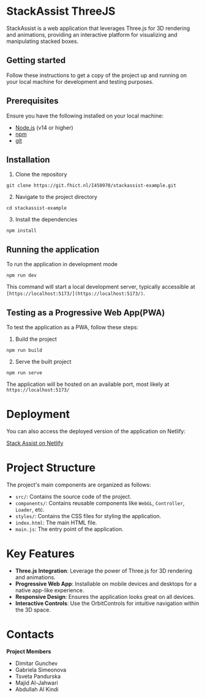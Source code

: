 # StackAssist ThreeJS

StackAssist is a web application that leverages Three.js for 3D rendering and animations, providing an interactive platform for visualizing and manipulating stacked boxes.

## Getting started

Follow these instructions to get a copy of the project up and running on your local machine for development and testing purposes.

## Prerequisites

Ensure you have the following installed on your local machine:

- [Node.js](https://nodejs.org/en) (v14 or higher)
- [npm](https://docs.npmjs.com/downloading-and-installing-node-js-and-npm)
- [git](https://www.git-scm.com/downloads)

## Installation

1. Clone the repository

```git clone https://git.fhict.nl/I450970/stackassist-example.git```

2. Navigate to the project directory 

```cd stackassist-example```

3. Install the dependencies

```npm install```


## Running the application
 
To run the application in development mode

```npm run dev```

This command will start a local development server, typically accessible at `[https://localhost:5173/](https://localhost:5173/)`.

## Testing as a Progressive Web App(PWA)

To test the application as a PWA, follow these steps:

1. Build the project

```npm run build```

2. Serve the built project

```npm run serve```

The application will be hosted on an available port, most likely at `https://localhost:5173/`

# Deployment

You can also access the deployed version of the application on Netlify:

[Stack Assist on Netlify](https://boxes-stack-threejs.netlify.app/)

# Project Structure

The project's main components are organized as follows:

- `src/`: Contains the source code of the project.
- `components/`: Contains reusable components like `WebGL`, `Controller`, `Loader`, etc.
- `styles/`: Contains the CSS files for styling the application.
- `index.html`: The main HTML file.
- `main.js`: The entry point of the application.

# Key Features

- **Three.js Integration**: Leverage the power of Three.js for 3D rendering and animations.
- **Progressive Web App**: Installable on mobile devices and desktops for a native app-like experience.
- **Responsive Design**: Ensures the application looks great on all devices.
- **Interactive Controls**: Use the OrbitControls for intuitive navigation within the 3D space.

# Contacts

**Project Members**

- Dimitar Gunchev
- Gabriela Simeonova
- Tsveta Pandurska
- Majid Al-Jahwari
- Abdullah Al Kindi

